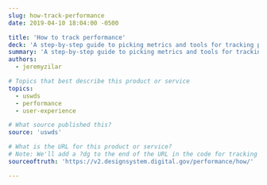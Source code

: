 ```yaml
---
slug: how-track-performance
date: 2019-04-10 18:04:00 -0500

title: 'How to track performance'
deck: 'A step-by-step guide to picking metrics and tools for tracking performance on your siteundefined'
summary: 'A step-by-step guide to picking metrics and tools for tracking performance on your siteundefined'
authors:
  - jeremyzilar

# Topics that best describe this product or service
topics:
  - uswds
  - performance
  - user-experience

# What source published this?
source: 'uswds'

# What is the URL for this product or service?
# Note: We'll add a ?dg to the end of the URL in the code for tracking purposes
sourceoftruth: 'https://v2.designsystem.digital.gov/performance/how/'

---
```

